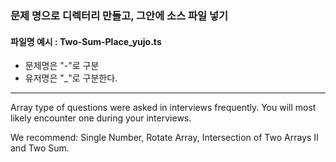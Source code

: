 ### 문제 명으로 디렉터리 만들고, 그안에 소스 파일 넣기

#### 파일명 예시 : Two-Sum-Place_yujo.ts
- 문제명은 "-"로 구분
- 유저명은 "_"로 구분한다.
---

Array type of questions were asked in interviews frequently. You will most likely encounter one during your interviews.

We recommend: Single Number, Rotate Array, Intersection of Two Arrays II and Two Sum.
